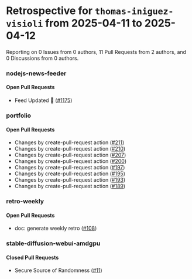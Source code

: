 # Retrospective for `thomas-iniguez-visioli` from 2025-04-11 to 2025-04-12

Reporting on 0 Issues from 0 authors, 11 Pull Requests from 2 authors, and 0 Discussions from 0 authors.


### nodejs-news-feeder

#### Open Pull Requests

- Feed Updated 🍿 ([#1175](https://github.com/thomas-iniguez-visioli/nodejs-news-feeder/pull/1175))

### portfolio

#### Open Pull Requests

- Changes by create-pull-request action ([#211](https://github.com/thomas-iniguez-visioli/portfolio/pull/211))
- Changes by create-pull-request action ([#210](https://github.com/thomas-iniguez-visioli/portfolio/pull/210))
- Changes by create-pull-request action ([#207](https://github.com/thomas-iniguez-visioli/portfolio/pull/207))
- Changes by create-pull-request action ([#200](https://github.com/thomas-iniguez-visioli/portfolio/pull/200))
- Changes by create-pull-request action ([#197](https://github.com/thomas-iniguez-visioli/portfolio/pull/197))
- Changes by create-pull-request action ([#195](https://github.com/thomas-iniguez-visioli/portfolio/pull/195))
- Changes by create-pull-request action ([#193](https://github.com/thomas-iniguez-visioli/portfolio/pull/193))
- Changes by create-pull-request action ([#189](https://github.com/thomas-iniguez-visioli/portfolio/pull/189))

### retro-weekly

#### Open Pull Requests

- doc: generate weekly retro ([#108](https://github.com/thomas-iniguez-visioli/retro-weekly/pull/108))

### stable-diffusion-webui-amdgpu

#### Closed Pull Requests

- Secure Source of Randomness ([#11](https://github.com/thomas-iniguez-visioli/stable-diffusion-webui-amdgpu/pull/11))